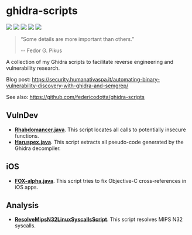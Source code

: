# ghidra-scripts
[![](https://img.shields.io/github/stars/0xdea/ghidra-scripts.svg?color=yellow)](https://github.com/0xdea/ghidra-scripts)
[![](https://img.shields.io/github/forks/0xdea/ghidra-scripts.svg?color=green)](https://github.com/0xdea/ghidra-scripts)
[![](https://img.shields.io/github/watchers/0xdea/ghidra-scripts.svg?color=red)](https://github.com/0xdea/ghidra-scripts)
[![](https://img.shields.io/badge/twitter-%400xdea-blue.svg)](https://twitter.com/0xdea)
[![](https://img.shields.io/badge/mastodon-%40raptor-purple.svg)](https://infosec.exchange/@raptor)

> “Some details are more important than others.”
>
> -- Fedor G. Pikus

A collection of my Ghidra scripts to facilitate reverse engineering and vulnerability research.

Blog post: https://security.humanativaspa.it/automating-binary-vulnerability-discovery-with-ghidra-and-semgrep/

See also: https://github.com/federicodotta/ghidra-scripts

## VulnDev
* [**Rhabdomancer.java**](https://github.com/0xdea/ghidra-scripts/blob/main/Rhabdomancer.java). This script locates all calls to potentially insecure functions.
* [**Haruspex.java**](https://github.com/0xdea/ghidra-scripts/blob/main/Haruspex.java). This script extracts all pseudo-code generated by the Ghidra decompiler.

## iOS
* [**FOX-alpha.java**](https://github.com/0xdea/ghidra-scripts/blob/main/FOX-alpha.java). This script tries to fix Objective-C cross-references in iOS apps.

## Analysis
* [**ResolveMipsN32LinuxSyscallsScript**](https://github.com/0xdea/ghidra-scripts/blob/main/ResolveMipsN32LinuxSyscallsScript.java). This script resolves MIPS N32 syscalls.
